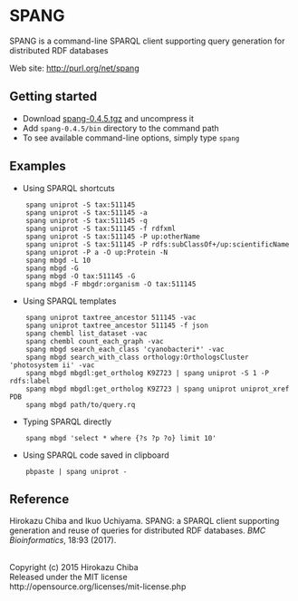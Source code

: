 # SPANG
SPANG is a command-line SPARQL client supporting query generation for distributed RDF databases

Web site: http://purl.org/net/spang 

## Getting started
- Download [spang-0.4.5.tgz](http://purl.org/net/spang-0.4.5.tgz) and uncompress it
- Add `spang-0.4.5/bin` directory to the command path
- To see available command-line options, simply type
`
    spang
`
## Examples
- Using SPARQL shortcuts
```
    spang uniprot -S tax:511145
    spang uniprot -S tax:511145 -a
    spang uniprot -S tax:511145 -q
    spang uniprot -S tax:511145 -f rdfxml
    spang uniprot -S tax:511145 -P up:otherName
    spang uniprot -S tax:511145 -P rdfs:subClassOf+/up:scientificName
    spang uniprot -P a -O up:Protein -N
    spang mbgd -L 10
    spang mbgd -G
    spang mbgd -O tax:511145 -G
    spang mbgd -F mbgdr:organism -O tax:511145
```
- Using SPARQL templates
```
    spang uniprot taxtree_ancestor 511145 -vac
    spang uniprot taxtree_ancestor 511145 -f json
    spang chembl list_dataset -vac
    spang chembl count_each_graph -vac
    spang mbgd search_each_class 'cyanobacteri*' -vac
    spang mbgd search_with_class orthology:OrthologsCluster 'photosystem ii' -vac
    spang mbgd mbgdl:get_ortholog K9Z723 | spang uniprot -S 1 -P rdfs:label
    spang mbgd mbgdl:get_ortholog K9Z723 | spang uniprot uniprot_xref PDB
    spang mbgd path/to/query.rq
```
- Typing SPARQL directly
```
    spang mbgd 'select * where {?s ?p ?o} limit 10'
```
- Using SPARQL code saved in clipboard
```
    pbpaste | spang uniprot -
```  
## Reference
Hirokazu Chiba and Ikuo Uchiyama. SPANG: a SPARQL client supporting generation and reuse of queries for distributed RDF databases. *BMC Bioinformatics*, 18:93 (2017).

<br>
Copyright (c) 2015 Hirokazu Chiba  <br>
Released under the MIT license  <br>
http://opensource.org/licenses/mit-license.php
